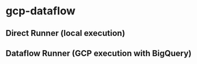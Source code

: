 # gcp-dataflow

## Direct Runner (local execution)


## Dataflow Runner (GCP execution with BigQuery)
